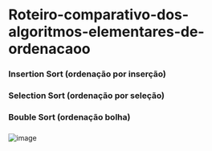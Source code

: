 # Roteiro-comparativo-dos-algoritmos-elementares-de-ordenacaoo

<h3>Insertion Sort (ordenação por inserção)</h3>
<h3>Selection Sort (ordenação por seleção)</h3>
<h3>Bouble Sort (ordenação bolha)</h3>

<h3></h3>

![image](https://github.com/JahnoMon/Roteiro-comparativo-dos-algoritmos-elementares-de-ordenacaoo/assets/115963954/0ba3ff7d-9560-4a2b-89a3-51b2180ceb6d)
